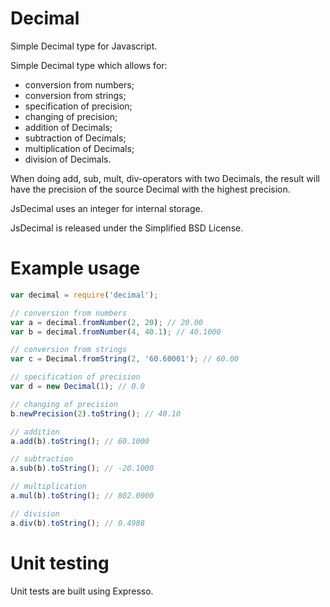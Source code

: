 Decimal
=======

Simple Decimal type for Javascript.

Simple Decimal type which allows for:
* conversion from numbers;
* conversion from strings;
* specification of precision;
* changing of precision;
* addition of Decimals;
* subtraction of Decimals;
* multiplication of Decimals;
* division of Decimals.

When doing add, sub, mult, div-operators with two Decimals, the result will have the precision of the source Decimal with the highest precision.

JsDecimal uses an integer for internal storage.

JsDecimal is released under the Simplified BSD License.

Example usage
=============
```js
var decimal = require('decimal');

// conversion from numbers
var a = decimal.fromNumber(2, 20); // 20.00
var b = decimal.fromNumber(4, 40.1); // 40.1000

// conversion from strings
var c = Decimal.fromString(2, '60.60001'); // 60.00

// specification of precision
var d = new Decimal(1); // 0.0

// changing of precision
b.newPrecision(2).toString(); // 40.10

// addition
a.add(b).toString(); // 60.1000

// subtraction
a.sub(b).toString(); // -20.1000

// multiplication
a.mul(b).toString(); // 802.0000

// division
a.div(b).toString(); // 0.4988
```

Unit testing
============
Unit tests are built using Expresso.
